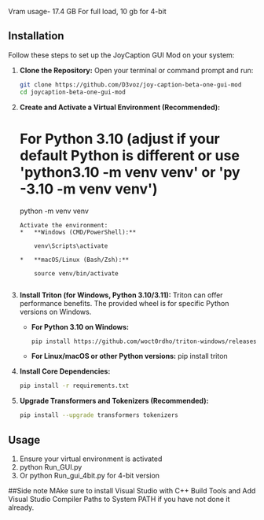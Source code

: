 Vram usage- 17.4 GB For full load, 10 gb for 4-bit

## Installation

Follow these steps to set up the JoyCaption GUI Mod on your system:

1.  **Clone the Repository:**
    Open your terminal or command prompt and run:
    ```bash
    git clone https://github.com/D3voz/joy-caption-beta-one-gui-mod
    cd joycaption-beta-one-gui-mod
    ```
2.  **Create and Activate a Virtual Environment (Recommended):**

    # For Python 3.10 (adjust if your default Python is different or use 'python3.10 -m venv venv' or 'py -3.10 -m venv venv')
    python -m venv venv
    ```
    Activate the environment:
    *   **Windows (CMD/PowerShell):**
       
        venv\Scripts\activate
        
    *   **macOS/Linux (Bash/Zsh):**
        
        source venv/bin/activate
      
3.  **Install Triton (for Windows, Python 3.10/3.11):**
    Triton can offer performance benefits. The provided wheel is for specific Python versions on Windows.
    *   **For Python 3.10 on Windows:**
        ```bash
        pip install https://github.com/woct0rdho/triton-windows/releases/download/v3.1.0-windows.post8/triton-3.1.0-cp310-cp310-win_amd64.whl
    *   **For Linux/macOS or other Python versions:**
        pip install triton
4.  **Install Core Dependencies:**
    ```bash
    pip install -r requirements.txt
    ```

5.  **Upgrade Transformers and Tokenizers (Recommended):**
    ```bash
    pip install --upgrade transformers tokenizers
    ```

## Usage

1.  Ensure your virtual environment is activated
2.  python Run_GUI.py
3.  Or python Run_gui_4bit.py for 4-bit version


##Side note
MAke sure to install  Visual Studio with C++ Build Tools  and Add Visual Studio Compiler Paths to System PATH if you have not done it already. 
   
